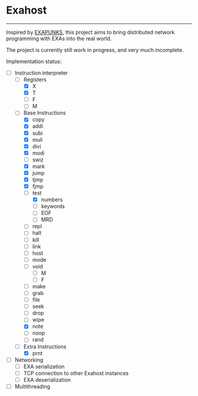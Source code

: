 # Exahost
---
Inspired by [EXAPUNKS](https://www.zachtronics.com/exapunks/), this project aims to bring distributed network programming with EXAs into the real world.

The project is currently still work in progress, and very much incomplete.

Implementation status:
- [ ] Instruction interpreter
	- [ ] Registers
		- [x] X
		- [x] T
		- [ ] F
		- [ ] M
	- [ ] Base Instructions
		- [x] copy
		- [x] addi
		- [x] subi
		- [x] muli
		- [x] divi
		- [x] modi
		- [ ] swiz
		- [x] mark
		- [x] jump
		- [x] tjmp
		- [x] fjmp
		- [ ] test
			- [x] numbers
			- [ ] keywords
			- [ ] EOF
			- [ ] MRD
		- [ ] repl
		- [ ] halt
		- [ ] kill
		- [ ] link
		- [ ] host
		- [ ] mode
		- [ ] void
			- [ ] M
			- [ ] F
		- [ ] make
		- [ ] grab
		- [ ] file
		- [ ] seek
		- [ ] drop
		- [ ] wipe
		- [x] note
		- [ ] noop
		- [ ] rand
	- [ ] Extra Instructions
		- [x] prnt
- [ ] Networking
	- [ ] EXA serialization
	- [ ] TCP connection to other Exahost instances
	- [ ] EXA deserialization
- [ ] Multithreading
